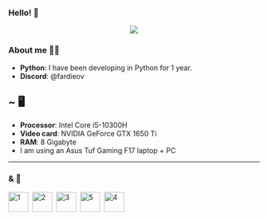 ### Hello! 👋
<div align="center">
  <img src="https://media0.giphy.com/media/v1.Y2lkPTc5MGI3NjExaTZpZmhvY2x0NGlodXNveDR3NmduYmw0cGN0ZWU4cGk4YjBrNzdiMSZlcD12MV9pbnRlcm5hbF9naWZfYnlfaWQmY3Q9Zw/TxjOEVUWq5RTy/giphy.gif"/>
</div>

### About me 👩‍💻
* **Python**: I have been developing in Python for 1 year.
* **Discord**: @fardieov
## ~ 🖥️
* **Processor**: Intel Core i5-10300H
* **Video card**: NVIDIA GeForce GTX 1650 Ti
* **RAM**: 8 Gigabyte
* I am using an Asus Tuf Gaming F17 laptop + PC
---

### & 🔧
<div>
    <img src="https://github.com/fardieov/fardieov/assets/169608913/d20d2d5b-99df-48f6-aa2f-2ad84a7f7bf3" title="1" alt="1" width="40" height="40"/>&nbsp;
    <img src="https://github.com/fardieov/fardieov/assets/169608913/582e427f-6c4a-4936-8cf2-83f4a0ec2883" title="2" alt="2" width="40" height="40"/>&nbsp;
    <img src="https://github.com/fardieov/fardieov/assets/169608913/ce8dc47b-4b29-4fb9-b975-7b2594bc98ee"  title="3" alt="3" width="40" height="40"/>&nbsp;
    <img src="https://github.com/fardieov/fardieov/assets/169608913/ce9c2888-2a0f-4d05-abc4-b64937ea8fce" title="5" alt="5" width="40" height="40"/>&nbsp;
    <img src="https://github.com/fardieov/fardieov/assets/169608913/0256c274-79b4-406c-87bf-8a2966d1fa25" title="4" alt="4" width="40" height="40"/>&nbsp;
<div>
